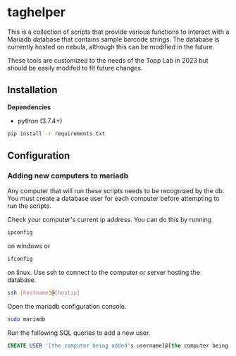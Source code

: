 # taghelper
This is a collection of scripts that provide various functions to interact with a Mariadb database that contains sample barcode strings. The database is currently hosted on nebula, although this can be modified in the future. 

These tools are customized to the needs of the Topp Lab in 2023 but should be easily modifed to fit future changes.

## Installation

**Dependencies**

- python (3.7.4+)

```bash
pip install -r requirements.txt
```

## Configuration
### Adding new computers to mariadb
Any computer that will run these scripts needs to be recognized by the db. You must create a database user for each computer before attempting to run the scripts.

Check your computer's current ip address. You can do this by running 

```bash
ipconfig
```
on windows or
```bash
ifconfig
```
on linux. Use ssh to connect to the computer or server hosting the database.

```bash
ssh [hostname]@[hostip]
```

Open the mariadb configuration console.

```bash
sudo mariadb
```

Run the following SQL queries to add a new user.

```sql
CREATE USER '[the computer being added's username]@[the computer being added's ip]' IDENTIFIED BY '[password]';

```

